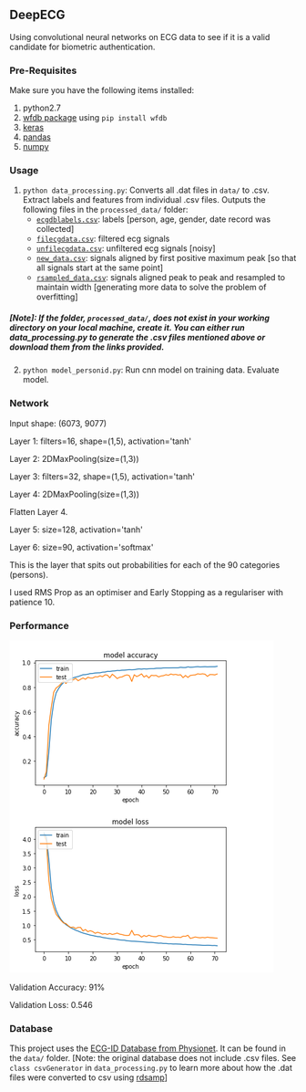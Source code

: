 DeepECG
---
Using convolutional neural networks on ECG data to see if it is a valid candidate for biometric authentication. 

### Pre-Requisites

Make sure you have the following items installed:
1. python2.7
2. [wfdb package](https://pypi.python.org/pypi/wfdb) using `pip install wfdb`
3. [keras](https://keras.io/#installation/)
4. [pandas](https://pandas.pydata.org/pandas-docs/stable/install.html)
5. [numpy](https://docs.scipy.org/doc/numpy/user/install.html)

### Usage

1. `python data_processing.py`: Converts all .dat files in `data/` to .csv. Extract labels and features from individual .csv
files. Outputs the following files in the `processed_data/` folder:
    * [`ecgdblabels.csv`](https://goo.gl/4yZ19G): labels [person, age, gender, date record was collected]
    * [`filecgdata.csv`](https://goo.gl/LL4T8q): filtered ecg signals
    * [`unfilecgdata.csv`](https://goo.gl/SW85aH): unfiltered ecg signals [noisy]
    * [`new_data.csv`](https://goo.gl/wjP19o): signals aligned by first positive maximum peak [so that all signals start at the same point]
    * [`rsampled_data.csv`](https://goo.gl/xjiouP): signals aligned peak to peak and resampled to maintain width [generating more data to solve the problem of overfitting]    

##### [Note]: If the folder, `processed_data/`, does not exist in your working directory on your local machine, create it. You can either run data_processing.py to generate the .csv files mentioned above or download them from the links provided. 

2. `python model_personid.py`: Run cnn model on training data. Evaluate model. 

### Network

Input shape: (6073, 9077)

Layer 1: filters=16, shape=(1,5), activation='tanh'

Layer 2: 2DMaxPooling(size=(1,3))

Layer 3: filters=32, shape=(1,5), activation='tanh'

Layer 4: 2DMaxPooling(size=(1,3))

Flatten Layer 4.

Layer 5: size=128, activation='tanh'

Layer 6: size=90, activation='softmax'

This is the layer that spits out probabilities for each of the 90 categories (persons).

I used RMS Prop as an optimiser and Early Stopping as a regulariser with patience 10. 

### Performance
![graph](/images/performance_summary_graph.png?raw=true)

Validation Accuracy: 91%

Validation Loss: 0.546

### Database

This project uses the [ECG-ID Database from
Physionet](https://physionet.org/physiobank/database/ecgiddb). It can be found
in the `data/` folder. [Note: the original database does not include .csv files.
See `class csvGenerator` in `data_processing.py` to learn more about how the .dat files were converted to
csv using [rdsamp](https://pypi.python.org/pypi/wfdb)]

